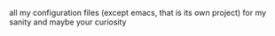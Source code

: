 all my configuration files (except emacs, that is its own project) for my sanity and maybe your curiosity